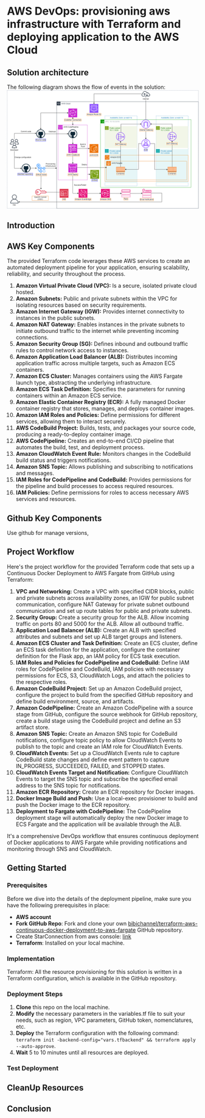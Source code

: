 # AWS DevOps: provisioning aws infrastructure with Terraform and deploying application to the AWS Cloud

## Solution architecture
The following diagram shows the flow of events in the solution:
![Image](/static/images/overview.png)
## Introduction

## AWS Key Components
The provided Terraform code leverages these AWS services to create an automated deployment pipeline for your application, ensuring scalability, reliability, and security throughout the process.

1. **Amazon Virtual Private Cloud (VPC):** Is a secure, isolated private cloud hosted.
2. **Amazon Subnets:** Public and private subnets within the VPC for isolating resources based on security requirements.
3. **Amazon Internet Gateway (IGW):** Provides internet connectivity to instances in the public subnets.
4. **Amazon NAT Gateway:** Enables instances in the private subnets to initiate outbound traffic to the internet while preventing incoming connections.
5. **Amazon Security Group (SG):** Defines inbound and outbound traffic rules to control network access to instances.
6. **Amazon Application Load Balancer (ALB):** Distributes incoming application traffic across multiple targets, such as Amazon ECS containers.
7. **Amazon ECS Cluster:** Manages containers using the AWS Fargate launch type, abstracting the underlying infrastructure.
8. **Amazon ECS Task Definition:** Specifies the parameters for running containers within an Amazon ECS service.
9. **Amazon Elastic Container Registry (ECR):** A fully managed Docker container registry that stores, manages, and deploys container images.
10. **Amazon IAM Roles and Policies:** Define permissions for different services, allowing them to interact securely.
11. **AWS CodeBuild Project:** Builds, tests, and packages your source code, producing a ready-to-deploy container image.
12. **AWS CodePipeline:** Creates an end-to-end CI/CD pipeline that automates the build, test, and deployment process.
13. **Amazon CloudWatch Event Rule:** Monitors changes in the CodeBuild build status and triggers notifications.
14. **Amazon SNS Topic:** Allows publishing and subscribing to notifications and messages.
15. **IAM Roles for CodePipeline and CodeBuild:** Provides permissions for the pipeline and build processes to access required resources.
16. **IAM Policies:** Define permissions for roles to access necessary AWS services and resources.

## Github Key Components
Use github for manage versions, 

## Project Workflow
Here's the project workflow for the provided Terraform code that sets up a Continuous Docker Deployment to AWS Fargate from GitHub using Terraform:

1. **VPC and Networking:** Create a VPC with specified CIDR blocks, public and private subnets across availability zones, an IGW for public subnet communication, configure NAT Gateway for private subnet outbound communication and set up route tables for public and private subnets.
2. **Security Group:** Create a security group for the ALB. Allow incoming traffic on ports 80 and 5000 for the ALB. Allow all outbound traffic.
3. **Application Load Balancer (ALB):** Create an ALB with specified attributes and subnets and set up ALB target groups and listeners.
4. **Amazon ECS Cluster and Task Definition:** Create an ECS cluster, define an ECS task definition for the application, configure the container definition for the Flask app, an IAM policy for ECS task execution.
5. **IAM Roles and Policies for CodePipeline and CodeBuild:** Define IAM roles for CodePipeline and CodeBuild, IAM policies with necessary permissions for ECS, S3, CloudWatch Logs, and attach the policies to the respective roles.
6. **Amazon CodeBuild Project:** Set up an Amazon CodeBuild project, configure the project to build from the specified GitHub repository and define build environment, source, and artifacts.
7. **Amazon CodePipeline:** Create an Amazon CodePipeline with a source stage from GitHub, configure the source webhook for GitHub repository, create a build stage using the CodeBuild project and define an S3 artifact store.
8. **Amazon SNS Topic:** Create an Amazon SNS topic for CodeBuild notifications, configure topic policy to allow CloudWatch Events to publish to the topic and create an IAM role for CloudWatch Events.
9. **CloudWatch Events:** Set up a CloudWatch Events rule to capture CodeBuild state changes and define event pattern to capture IN_PROGRESS, SUCCEEDED, FAILED, and STOPPED states.
10. **CloudWatch Events Target and Notification:** Configure CloudWatch Events to target the SNS topic and subscribe the specified email address to the SNS topic for notifications.
11. **Amazon ECR Repository:** Create an ECR repository for Docker images.
12. **Docker Image Build and Push:** Use a local-exec provisioner to build and push the Docker image to the ECR repository.
13. **Deployment to Fargate with CodePipeline:** The CodePipeline deployment stage will automatically deploy the new Docker image to ECS Fargate and the application will be available through the ALB.

It's a comprehensive DevOps workflow that ensures continuous deployment of Docker applications to AWS Fargate while providing notifications and monitoring through SNS and CloudWatch.

## Getting Started 
### Prerequisites
Before we dive into the details of the deployment pipeline, make sure you have the following prerequisites in place:

- **AWS account**
- **Fork GitHub Repo**: Fork and clone your own [bibichannel/terraform-aws-continuous-docker-deployment-to-aws-fargate](https://github.com/bibichannel/terraform-aws-continuous-docker-deployment-to-aws-fargate) GitHub repository.
- Create StarConnection from aws console: [link](https://us-east-1.console.aws.amazon.com/codesuite/settings/connections)
- **Terraform**: Installed on your local machine.

### Implementation 

Terraform: All the resource provisioning for this solution is written in a Terraform configuration, which is available in the GitHub repository.

### Deployment Steps

1. **Clone** this repo on the local machine.
2. **Modify** the necessary parameters in the variables.tf file to suit your needs, such as region, VPC parameters, GitHub token, nomenclatures, etc.
3. **Deploy** the Terraform configuration with the following command: `terraform init -backend-config="vars.tfbackend" && terraform apply --auto-approve`.
4. **Wait** 5 to 10 minutes until all resources are deployed.

### Test Deployment

## CleanUp Resources

## Conclusion
